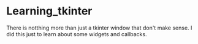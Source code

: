 # Learning_tkinter
There is notthing more than just a tkinter window that don't make sense. I did this just to learn about some widgets and callbacks.
